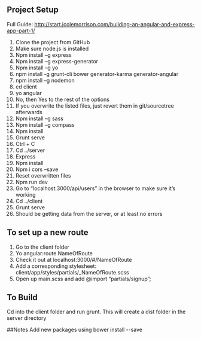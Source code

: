 ## Project Setup
Full Guide: http://start.jcolemorrison.com/building-an-angular-and-express-app-part-1/

1.	Clone the project from GitHub
2.	Make sure node.js is installed
3.	Npm install –g express
4.	Npm install –g express-generator
5.	Npm install –g yo
6.	npm install -g grunt-cli bower generator-karma generator-angular
7.	npm install –g nodemon
8.	cd client
9.	yo angular
10.	No, then Yes to the rest of the options
11.	If you overwrite the listed files, just revert them in git/sourcetree afterwards
12.	Npm install –g sass
13.	Npm install –g compass
14.	Npm install
15.	Grunt serve
16.	Ctrl + C
17.	Cd ../server
18.	Express
19.	Npm install
20.	Npm i cors –save
21.	Reset overwritten files
22.	Npm run dev
23.	Go to “localhost:3000/api/users” in the browser to make sure it’s working
24.	Cd ../client
25.	Grunt serve
26.	Should be getting data from the server, or at least no errors


## To set up a new route
1.	Go to the client folder
2.	Yo angular:route NameOfRoute
3.	Check it out at localhost:3000/#/NameOfRoute
4.	Add a corresponding stylesheet: client/app/styles/partials/_NameOfRoute.scss
5.	Open up main.scss and add @import “partials/signup”;


## To Build
Cd into the client folder and run grunt. This will create a dist folder in the server directory

##Notes
Add new packages using bower install <package> --save